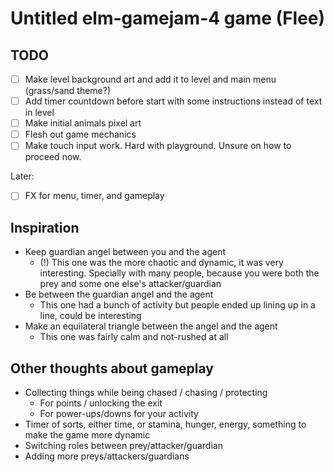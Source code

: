 # Untitled elm-gamejam-4 game (Flee)

## TODO

- [ ] Make level background art and add it to level and main menu (grass/sand theme?)
- [ ] Add timer countdown before start with some instructions instead of text in level
- [ ] Make initial animals pixel art
- [ ] Flesh out game mechanics
- [ ] Make touch input work. Hard with playground. Unsure on how to proceed now.

Later:

- [ ] FX for menu, timer, and gameplay

## Inspiration

- Keep guardian angel between you and the agent
  - (!) This one was the more chaotic and dynamic, it was very interesting.
    Specially with many people, because you were both the prey and some one
    else's attacker/guardian
- Be between the guardian angel and the agent
  - This one had a bunch of activity but people ended up lining up in a line,
    could be interesting
- Make an equilateral triangle between the angel and the agent
  - This one was fairly calm and not-rushed at all

## Other thoughts about gameplay

- Collecting things while being chased / chasing / protecting
  - For points / unlocking the exit
  - For power-ups/downs for your activity
- Timer of sorts, either time, or stamina, hunger, energy, something to make the
  game more dynamic
- Switching roles between prey/attacker/guardian
- Adding more preys/attackers/guardians



